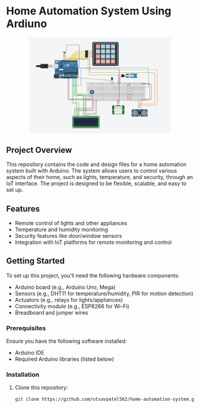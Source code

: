 # Home Automation System Using Ardiuno

<center><img src="img/HOME AUTOMATION SYSTEM.png" style="width:75%; margin:auto;"></center> <!-- Add a screenshot or diagram of your project -->

## Project Overview
This repository contains the code and design files for a home automation system built with Arduino. The system allows users to control various aspects of their home, such as lights, temperature, and security, through an IoT interface. The project is designed to be flexible, scalable, and easy to set up.

## Features
- Remote control of lights and other appliances
- Temperature and humidity monitoring
- Security features like door/window sensors
- Integration with IoT platforms for remote monitoring and control

## Getting Started
To set up this project, you'll need the following hardware components:
- Arduino board (e.g., Arduino Uno, Mega)
- Sensors (e.g., DHT11 for temperature/humidity, PIR for motion detection)
- Actuators (e.g., relays for lights/appliances)
- Connectivity module (e.g., ESP8266 for Wi-Fi)
- Breadboard and jumper wires

### Prerequisites
Ensure you have the following software installed:
- Arduino IDE
- Required Arduino libraries (listed below)

### Installation
1. Clone this repository:
   ```bash
   git clone https://github.com/utsavpatel562/home-automation-system.git

